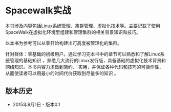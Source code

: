 # Spacewalk实战
本书涉及内容包括Linux系统管理、集群管理、虚拟化技术等。主要记载了使用SpaceWalk在虚拟化环境里组建和管理集群的相关背景知识和技巧。

以本书为参考可以从零开始构建出可高度被管理化的集群。

针对群体：零基础的初级用户。通过学习完本书中的章节可以熟悉和了解Linux系统管理的基础知识
，熟悉几大流行的Linux发行版，具备基础的虚拟化技术背景和网络知识。本书内容力求做到简约、
实用，并保证各种代码和技巧的可操作性，从而使读者可以用最小的时间代价获取到尽量多的知识
。     

## 版本历史
* 2015年9月1日	-		版本0.1
